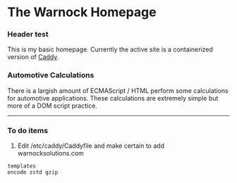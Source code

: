# The Warnock Homepage

### Header test
This is my basic homepage.  Currently the active site is a containerized version of [Caddy](https://caddyserver.com/).
### Automotive Calculations
There is a largish amount of ECMAScript / HTML perform some calculations for automotive applications.  These calculations are extremely simple but more of a DOM script practice.

***

### To do items
1. Edit /etc/caddy/Caddyfile and make certain to add warnocksolutions.com

```
templates
encode zstd gzip
```